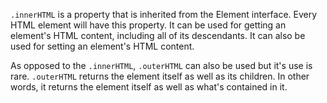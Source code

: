 `.innerHTML` is a property that is inherited from the Element interface. Every HTML element will have this property. It can be used for getting an element's HTML content, including all of its descendants. It can also be used for setting an element's HTML content. 

As opposed to the `.innerHTML`, `.outerHTML` can also be used but it's use is rare. `.outerHTML` returns the element itself as well as its children. In other words, it returns the element itself as well as what's contained in it.

